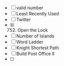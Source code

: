   - [ ] valid number
  - [ ] Least Recently Used
  - [ ] Twitter
  - [x] 752. Open the Lock
  - [ ] Number of Islands
  - [ ] Word Ladder
  - [ ] Knight Shortest Path
  - [ ] Build Post Office II
  - [ ] 